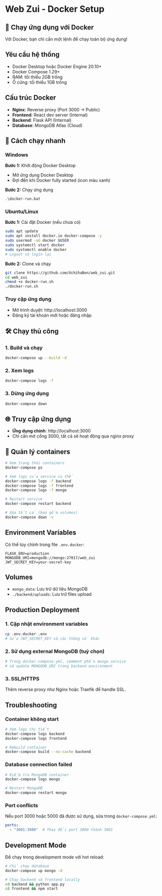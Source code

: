 # Web Zui - Docker Setup

## 🐳 Chạy ứng dụng với Docker

Với Docker, bạn chỉ cần một lệnh để chạy toàn bộ ứng dụng!

## Yêu cầu hệ thống

- Docker Desktop hoặc Docker Engine 20.10+
- Docker Compose 1.29+
- RAM: tối thiểu 2GB trống
- Ổ cứng: tối thiểu 1GB trống

## Cấu trúc Docker

- **Nginx**: Reverse proxy (Port 3000 → Public)
- **Frontend**: React dev server (Internal)
- **Backend**: Flask API (Internal)
- **Database**: MongoDB Atlas (Cloud)

## 🚀 Cách chạy nhanh

### Windows

**Bước 1:** Khởi động Docker Desktop
- Mở ứng dụng Docker Desktop
- Đợi đến khi Docker fully started (icon màu xanh)

**Bước 2:** Chạy ứng dụng
```cmd
.\docker-run.bat
```

### Ubuntu/Linux

**Bước 1:** Cài đặt Docker (nếu chưa có)
```bash
sudo apt update
sudo apt install docker.io docker-compose -y
sudo usermod -aG docker $USER
sudo systemctl start docker
sudo systemctl enable docker
# Logout và login lại
```

**Bước 2:** Clone và chạy
```bash
git clone https://github.com/UchihaBen/web_zui.git
cd web_zui
chmod +x docker-run.sh
./docker-run.sh
```

### Truy cập ứng dụng
- Mở trình duyệt: http://localhost:3000
- Đăng ký tài khoản mới hoặc đăng nhập

## 🛠️ Chạy thủ công

### 1. Build và chạy
```bash
docker-compose up --build -d
```

### 2. Xem logs
```bash
docker-compose logs -f
```

### 3. Dừng ứng dụng
```bash
docker-compose down
```

## 🌐 Truy cập ứng dụng

- **Ứng dụng chính**: http://localhost:3000
- Chỉ cần mở cổng 3000, tất cả sẽ hoạt động qua nginx proxy

## 🔧 Quản lý containers

```bash
# Xem trạng thái containers
docker-compose ps

# Xem logs của service cụ thể
docker-compose logs -f backend
docker-compose logs -f frontend
docker-compose logs -f mongo

# Restart service
docker-compose restart backend

# Xóa tất cả (bao gồm volumes)
docker-compose down -v
```

## Environment Variables

Có thể tùy chỉnh trong file `.env.docker`:

```env
FLASK_ENV=production
MONGODB_URI=mongodb://mongo:27017/web_zui
JWT_SECRET_KEY=your-secret-key
```

## Volumes

- `mongo_data`: Lưu trữ dữ liệu MongoDB
- `./backend/uploads`: Lưu trữ files upload

## Production Deployment

### 1. Cập nhật environment variables
```bash
cp .env.docker .env
# Sửa JWT_SECRET_KEY và các thông số khác
```

### 2. Sử dụng external MongoDB (tuỳ chọn)
```yaml
# Trong docker-compose.yml, comment phần mongo service
# và update MONGODB_URI trong backend environment
```

### 3. SSL/HTTPS
Thêm reverse proxy như Nginx hoặc Traefik để handle SSL.

## Troubleshooting

### Container không start
```bash
# Xem logs chi tiết
docker-compose logs backend
docker-compose logs frontend

# Rebuild container
docker-compose build --no-cache backend
```

### Database connection failed
```bash
# Kiểm tra MongoDB container
docker-compose logs mongo

# Restart MongoDB
docker-compose restart mongo
```

### Port conflicts
Nếu port 3000 hoặc 5000 đã được sử dụng, sửa trong `docker-compose.yml`:
```yaml
ports:
  - "3001:3000"  # Thay đổi port 3000 thành 3001
```

## Development Mode

Để chạy trong development mode với hot reload:

```bash
# Chỉ chạy database
docker-compose up mongo -d

# Chạy backend và frontend locally
cd backend && python app.py
cd frontend && npm start
```

